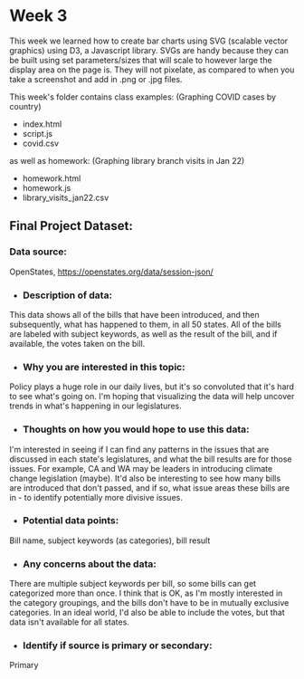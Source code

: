 # Week 3

This week we learned how to create bar charts using SVG (scalable vector graphics) using D3, a Javascript library. 
SVGs are handy because they can be built using set parameters/sizes that will scale to however large the display area on the page is. 
They will not pixelate, as compared to when you take a screenshot and add in .png or .jpg files. 

This week's folder contains class examples: 
(Graphing COVID cases by country)
- index.html
- script.js
- covid.csv

as well as homework: 
(Graphing library branch visits in Jan 22)
- homework.html
- homework.js
- library_visits_jan22.csv

## Final Project Dataset: 

### Data source: 
OpenStates, https://openstates.org/data/session-json/
- ### Description of data: 
This data shows all of the bills that have been introduced, and then subsequently, what has happened to them, in all 50 states. All of the bills are labeled with subject keywords, as well as the result of the bill, and if available, the votes taken on the bill.
- ### Why you are interested in this topic: 
Policy plays a huge role in our daily lives, but it's so convoluted that it's hard to see what's going on. I'm hoping that visualizing the data will help uncover trends in what's happening in our legislatures.
- ### Thoughts on how you would hope to use this data: 
I'm interested in seeing if I can find any patterns in the issues that are discussed in each state's legislatures, and what the bill results are for those issues. For example, CA and WA may be leaders in introducing climate change legislation (maybe). It'd also be interesting to see how many bills are introduced that don't passed, and if so, what issue areas these bills are in - to identify potentially more divisive issues. 
- ### Potential data points: 
Bill name, subject keywords (as categories), bill result
- ### Any concerns about the data: 
There are multiple subject keywords per bill, so some bills can get categorized more than once. I think that is OK, as I'm mostly interested in the category groupings, and the bills don't have to be in mutually exclusive categories. In an ideal world, I'd also be able to include the votes, but that data isn't available for all states.
- ### Identify if source is primary or secondary: 
Primary

